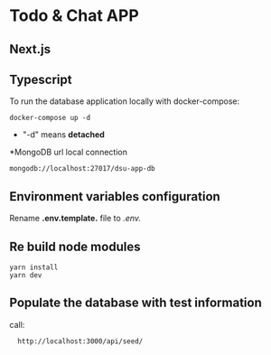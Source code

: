 # Todo & Chat APP

## Next.js
## Typescript

To run the database application locally with docker-compose:

```
docker-compose up -d
```

- "-d" means **detached**

*MongoDB url local connection    
```
mongodb://localhost:27017/dsu-app-db
```

## Environment variables configuration

Rename **.env.template.** file to _.env._

## Re build node modules

```
yarn install
yarn dev
```

## Populate the database with test information

call:

```
  http://localhost:3000/api/seed/
```

